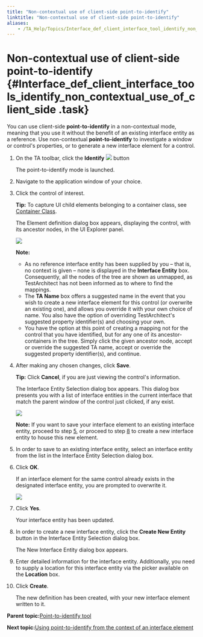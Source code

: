 ```yaml
--- 
title: "Non-contextual use of client-side point-to-identify"
linktitle: "Non-contextual use of client-side point-to-identify"
aliases: 
    - /TA_Help/Topics/Interface_def_client_interface_tool_identify_non_contextual.html
---
```

# Non-contextual use of client-side point-to-identify {#Interface_def_client_interface_tools_identify_non_contextual_use_of_client_side .task}

You can use client-side **point-to-identify** in a non-contextual mode, meaning that you use it without the benefit of an existing interface entity as a reference. Use non-contextual **point-to-identify** to investigate a window or control's properties, or to generate a new interface element for a control.

1.  On the TA toolbar, click the **Identify** ![](../Images/identify_btn.png) button

    The point-to-identify mode is launched.

2.  Navigate to the application window of your choice.

3.  Click the control of interest.

    **Tip:** To capture UI child elements belonging to a container class, see [Container Class](Interface_def_container_class.html).

    The Element definition dialog box appears, displaying the control, with its ancestor nodes, in the UI Explorer panel.

    ![](../Images/ug_interface_definition38.png)

    **Note:**

    -   As no reference interface entity has been supplied by you – that is, no context is given – none is displayed in the **Interface Entity** box. Consequently, all the nodes of the tree are shown as unmapped, as TestArchitect has not been informed as to where to find the mappings.
    -   The **TA Name** box offers a suggested name in the event that you wish to create a new interface element for this control \(or overwrite an existing one\), and allows you override it with your own choice of name. You also have the option of overriding TestArchitect's suggested property identifier\(s\) and choosing your own.
    -   You have the option at this point of creating a mapping not for the control that you have identified, but for any one of its ancestor-containers in the tree. Simply click the given ancestor node, accept or override the suggested TA name, accept or override the suggested property identifier\(s\), and continue.
4.  After making any chosen changes, click **Save**.

    **Tip:** Click **Cancel**, if you are just viewing the control's information.

    The Interface Entity Selection dialog box appears. This dialog box presents you with a list of interface entities in the current interface that match the parent window of the control just clicked, if any exist.

    ![](../Images/ug_interface_definition39.png)

    **Note:** If you want to save your interface element to an existing interface entity, proceed to step [5](Interface_def_client_interface_tool_identify_non_contextual.md#step.select_int_ent), or proceed to step [8](Interface_def_client_interface_tool_identify_non_contextual.md#step.create_int_ent) to create a new interface entity to house this new element.

5.  In order to save to an existing interface entity, select an interface entity from the list in the Interface Entity Selection dialog box.

6.  Click **OK**.

    If an interface element for the same control already exists in the designated interface entity, you are prompted to overwrite it.

    ![](../Images/ug_interface_definition40.png)

7.  Click **Yes**.

    Your interface entity has been updated.

8.  In order to create a new interface entity, click the **Create New Entity** button in the Interface Entity Selection dialog box.

    The New Interface Entity dialog box appears.

9.  Enter detailed information for the interface entity. Additionally, you need to supply a location for this interface entity via the picker available on the **Location** box.

10. Click **Create**.

    The new definition has been created, with your new interface element written to it.


**Parent topic:**[Point-to-identify tool](../../TA_Help/Topics/Interface_def_client_interface_tool_identify.html)

**Next topic:**[Using point-to-identify from the context of an interface element](../../TA_Help/Topics/Interface_def_client_interface_tool_identify_using_identify.html)

